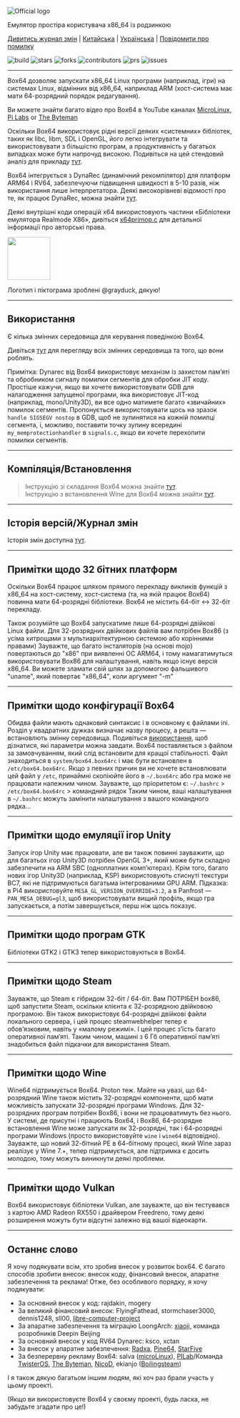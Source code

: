 ![Official logo](docs/img/Box64Logo.png "Official Logo")

Емулятор простіра користувача x86_64 із родзинкою

[Дивитись журнал змін](https://github.com/ptitSeb/box64/blob/main/docs/CHANGELOG.md) | [Китайська](https://github.com/ptitSeb/box64/blob/main/README_CN.md) | [Українська](https://github.com/ptitSeb/box64/blob/main/README_UK.md) | [Повідомити про помилку](https://github.com/ptitSeb/box64/issues/new)

![build](https://app.travis-ci.com/ptitSeb/box64.svg?branch=main) ![stars](https://img.shields.io/github/stars/ptitSeb/box64) ![forks](https://img.shields.io/github/forks/ptitSeb/box64) ![contributors](https://img.shields.io/github/contributors/ptitSeb/box64) ![prs](https://img.shields.io/github/issues-pr/ptitSeb/box64) ![issues](https://img.shields.io/github/issues/ptitSeb/box64)

----

Box64 дозволяє запускати x86_64 Linux програми (наприклад, ігри) на системах Linux, відмінних від x86_64, наприклад ARM (хост-система має мати 64-розрядний порядок редагування).

Ви можете знайти багато відео про Box64 в YouTube каналах [MicroLinux](https://www.youtube.com/channel/UCwFQAEj1lp3out4n7BeBatQ), [Pi Labs](https://www.youtube.com/channel/UCgfQjdc5RceRlTGfuthBs7g) or [The Byteman](https://www.youtube.com/channel/UCEr8lpIJ3B5Ctc5BvcOHSnA)

Оскільки Box64 використовує рідні версії деяких «системних» бібліотек, таких як libc, libm, SDL і OpenGL, його легко інтегрувати та використовувати з більшістю програм, а продуктивність у багатьох випадках може бути напрочуд високою. Подивіться на цей стендовий аналіз для прикладу [тут](https://box86.org/index.php/2021/06/game-performances/).

Box64 інтегрується з DynaRec (динамічний рекомпілятор) для платформ ARM64 і RV64, забезпечуючи підвищення швидкості в 5-10 разів, ніж використання лише інтерпретатора. Деякі високорівневі відомості про те, як працює DynaRec, можна знайти [тут](https://box86.org/2021/07/inner-workings-a-high%e2%80%91level-view-of-box86-and-a-low%e2%80%91level-view-of-the-dynarec/).

Деякі внутрішні коди операцій x64 використовують частини «Бібліотеки емулятора Realmode X86», дивіться [x64primop.c](src/emu/x64primop.c) для детальної інформації про авторські права.

<img src="docs/img/Box64Icon.png" width="96" height="96">

Логотип і піктограма зроблені @grayduck, дякую!

----

Використання
----

Є кілька змінних середовища для керування поведінкою Box64.

Дивіться [тут](docs/USAGE.md) для перегляду всіх змінних середовища та того, що вони роблять.

Примітка: Dynarec від Box64 використовує механізм із захистом пам’яті та обробником сигналу помилки сегментів для обробки JIT коду. Простіше кажучи, якщо ви хочете використовувати GDB для налагодження запущеної програми, яка використовує JIT-код (наприклад, mono/Unity3D), ви все одно матимете багато «звичайних» помилок сегментів. Пропонується використовувати щось на зразок `handle SIGSEGV nostop` в GDB, щоб не зупинятися на кожній помилці сегмента, і, можливо, поставити точку зупину всередині `my_memprotectionhandler` в `signals.c`, якщо ви хочете перехопити помилки сегментів.

----
Компіляція/Встановлення
----
> Інструкцію зі складання Box64 можна знайти [тут](docs/COMPILE.md).\
> Інструкцію з встановлення Wine для Box64 можна знайти [тут](docs/X64WINE.md).

----

Історія версій/Журнал змін
----

Історія змін доступна [тут](docs/CHANGELOG.md).

----

Примітки щодо 32 бітних платформ
----
Оскільки Box64 працює шляхом прямого перекладу викликів функцій з x86_64 на хост-систему, хост-система (та, на якій працює Box64) повинна мати 64-розрядні бібліотеки. Box64 не містить 64-біт <-> 32-біт перекладу.

Також розумійте що Box64 запускатиме лише 64-розрядні двійкові Linux файли. Для 32-розрядних двійкових файлів вам потрібен Box86 (з усіма хитрощами з мультиархітектурною системою або корінними правами)
Зауважте, що багато інсталяторів (на основі mojo) повертаються до "x86" при виявленні ОС ARM64, і тому намагатимуться використовувати Box86 для налаштування, навіть якщо існує версія x86_64. Ви можете зламати свій шлях за допомогою фальшивого "uname", який повертає "x86_64", коли аргумент "-m"

----

Примітки щодо конфігурації Box64
----

Обидва файли мають однаковий синтаксис і в основному є файлами ini. Розділ у квадратних дужках визначає назву процесу, а решта — встановлють змінну середовища. Подивіться [використання](USAGE.md), щоб дізнатися, які параметри можна завдати. Box64 поставляється з файлом за замовчуванням, який слід встановити для кращої стабільності. Файл знаходиться в `system/box64.box64rc` і має бути встановлен в `/etc/box64.box64rc`. Якщо з певних причин ви не хочете встановлювати цей файл у `/etc`, принаймні скопіюйте його в `~/.box64rc` або гра може не працювати належним чином. Зауважте, що пріоритетом є: `~/.bashrc` > `/etc/box64.box64rc` > командний рядок
Таким чином, ваші налаштування в `~/.bashrc` можуть замінити налаштування з вашого командного рядка...

----

Примітки щодо емуляції ігор Unity
----

Запуск ігор Unity має працювати, але ви також повинні зауважити, що для багатьох ігор Unity3D потрібен OpenGL 3+, який може бути складно забезпечити на ARM SBC (одноплатних комп’ютерах). Крім того, багато нових ігор Unity3D (наприклад, KSP) використовують стиснуті текстури BC7, які не підтримуються багатьма інтегрованими GPU ARM.
Підказка: в Pi4 використовуйте `MESA_GL_VERSION_OVERRIDE=3.2`, а в Panfrost — `PAN_MESA_DEBUG=gl3`, щоб використовувати вищий профіль, якщо гра запускається, а потім завершується, перш ніж щось показує.

----

Примітки щодо програм GTK
----

Бібліотеки GTK2 і GTK3 тепер використовуються в Box64.

----

Примітки щодо Steam
----

Зауважте, що Steam є гібридом 32-біт / 64-біт. Вам ПОТРІБЕН box86, щоб запустити Steam, оскільки клієнта є 32-розрядною двійковою програмою. Він також використовує 64-розрядні двійкові файли локального сервера, і цей процес steamwebhelper тепер є обов’язковим, навіть у «малому режимі». І цей процес з’їсть багато оперативної пам’яті. Таким чином, машині з 6 Гб оперативної пам’яті знадобиться файл підкачки для використання Steam.

----

Примітки щодо Wine
----

Wine64 підтримується Box64. Proton теж. Майте на увазі, що 64-розрядний Wine також містить 32-розрядні компоненти, щоб мати можливість запускати 32-розрядні програми Windows. Для 32-розрядних програм потрібен Box86, і вони не працюватимуть без нього. У системі, де присутні і працюють Box64, і Box86, 64-розрядне встановлення Wine може запускати як 32-розрядні, так і 64-розрядні програми Windows (просто використовуйте `wine` і `wine64` відповідно).
Зауважте, що новий 32-бітний PE в 64-бітному процесі, який Wine зараз реалізує у Wine 7.+, тепер підтримується, але підтримка є досить молодою, тому можуть виникнути деякі проблеми.

----

Примітки щодо Vulkan
----

Box64 використовує бібліотеки Vulkan, але зауважте, що він тестувався з картою AMD Radeon RX550 і драйвером Freedreno, тому деякі розширення можуть бути відсутні залежно від вашої відеокарти.

----

Останнє слово
----

Я хочу подякувати всім, хто зробив внесок у розвиток box64.
Є багато способів зробити внесок: внесок коду, фінансовий внесок, апаратне забезпечення та реклама!
Отже, без особливого порядку, я хочу подякувати:
* За основний внесок у код: rajdakin, mogery
* За великий фінансовий внесок: FlyingFathead, stormchaser3000, dennis1248, sll00, [libre-computer-project](https://libre.computer/)
* За апаратне забезпечення та міграцію LoongArch: [xiaoji](https://www.linuxgame.cn/), команда розробників Deepin Beijing
* За основний внесок у код RV64 Dynarec: ksco, xctan
* За внесок у апаратне забезпечення: [Radxa](https://rockpi.org/), [Pine64](https://www.pine64.org/), [StarFive](https://rvspace.org/)
* За безперервну рекламу Box64: salva ([microLinux](https://www.youtube.com/channel/UCwFQAEj1lp3out4n7BeBatQ)), [PILab](https://www.youtube.com/channel/UCgfQjdc5RceRlTGfuthBs7g)/Команда [TwisterOS](https://twisteros.com/), [The Byteman](https://www.youtube.com/channel/UCEr8lpIJ3B5Ctc5BvcOHSnA), [NicoD](https://www.youtube.com/channel/UCpv7NFr0-9AB5xoklh3Snhg), ekianjo ([Boilingsteam](https://boilingsteam.com/))

І я також дякую багатьом іншим людям, які хоч раз брали участь у цьому проекті.

(Якщо ви використовуєте Box64 у своєму проекті, будь ласка, не забудьте згадати про це!)
